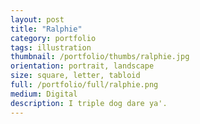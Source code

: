 ```yaml
---
layout: post
title: "Ralphie"
category: portfolio
tags: illustration
thumbnail: /portfolio/thumbs/ralphie.jpg
orientation: portrait, landscape
size: square, letter, tabloid
full: /portfolio/full/ralphie.png
medium: Digital
description: I triple dog dare ya'.
---
```

